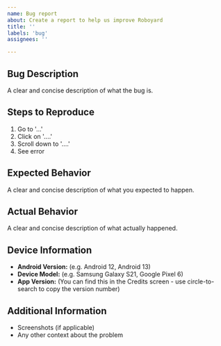 ```yaml
---
name: Bug report
about: Create a report to help us improve Roboyard
title: ''
labels: 'bug'
assignees: ''

---
```


## Bug Description
A clear and concise description of what the bug is.

## Steps to Reproduce
1. Go to '...'
2. Click on '....'
3. Scroll down to '....'
4. See error

## Expected Behavior
A clear and concise description of what you expected to happen.

## Actual Behavior
A clear and concise description of what actually happened.

## Device Information
- **Android Version:** (e.g. Android 12, Android 13)
- **Device Model:** (e.g. Samsung Galaxy S21, Google Pixel 6)
- **App Version:** (You can find this in the Credits screen - use circle-to-search to copy the version number)

## Additional Information
- Screenshots (if applicable)
- Any other context about the problem